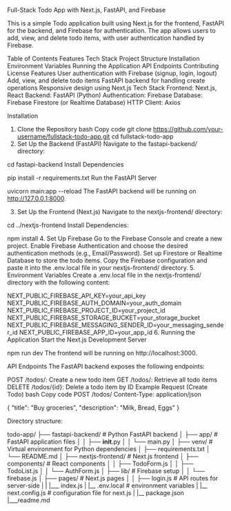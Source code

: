 Full-Stack Todo App with Next.js, FastAPI, and Firebase

This is a simple Todo application built using Next.js for the frontend, FastAPI for the backend, and Firebase for authentication. The app allows users to add, view, and delete todo items, with user authentication handled by Firebase.

Table of Contents
Features
Tech Stack
Project Structure
Installation
Environment Variables
Running the Application
API Endpoints
Contributing
License
Features
User authentication with Firebase (signup, login, logout)
Add, view, and delete todo items
FastAPI backend for handling create operations
Responsive design using Next.js
Tech Stack
Frontend: Next.js, React
Backend: FastAPI (Python)
Authentication: Firebase
Database: Firebase Firestore (or Realtime Database)
HTTP Client: Axios

Installation
1. Clone the Repository
bash
Copy code
git clone https://github.com/your-username/fullstack-todo-app.git
cd fullstack-todo-app
2. Set Up the Backend (FastAPI)
Navigate to the fastapi-backend/ directory:

cd fastapi-backend
Install Dependencies

pip install -r requirements.txt
Run the FastAPI Server

uvicorn main:app --reload
The FastAPI backend will be running on http://127.0.0.1:8000.

3. Set Up the Frontend (Next.js)
Navigate to the nextjs-frontend/ directory:


cd ../nextjs-frontend
Install Dependencies:

npm install
4. Set Up Firebase
Go to the Firebase Console and create a new project.
Enable Firebase Authentication and choose the desired authentication methods (e.g., Email/Password).
Set up Firestore or Realtime Database to store the todo items.
Copy the Firebase configuration and paste it into the .env.local file in your nextjs-frontend/ directory.
5. Environment Variables
Create a .env.local file in the nextjs-frontend/ directory with the following content:

NEXT_PUBLIC_FIREBASE_API_KEY=your_api_key
NEXT_PUBLIC_FIREBASE_AUTH_DOMAIN=your_auth_domain
NEXT_PUBLIC_FIREBASE_PROJECT_ID=your_project_id
NEXT_PUBLIC_FIREBASE_STORAGE_BUCKET=your_storage_bucket
NEXT_PUBLIC_FIREBASE_MESSAGING_SENDER_ID=your_messaging_sender_id
NEXT_PUBLIC_FIREBASE_APP_ID=your_app_id
6. Running the Application
Start the Next.js Development Server

npm run dev
The frontend will be running on http://localhost:3000.

API Endpoints
The FastAPI backend exposes the following endpoints:

POST /todos/: Create a new todo item
GET /todos/: Retrieve all todo items
DELETE /todos/{id}: Delete a todo item by ID
Example Request (Create Todo)
bash
Copy code
POST /todos/
Content-Type: application/json

{
  "title": "Buy groceries",
  "description": "Milk, Bread, Eggs"
}

Directory structure:

todo-app/
├── fastapi-backend/             # Python FastAPI backend
│   ├── app/                     # FastAPI application files
│   │   ├── __init__.py
│   │   └── main.py
│   ├── venv/                    # Virtual environment for Python dependencies
│   ├── requirements.txt
│   └── README.md
│
├── nextjs-frontend/             # Next.js frontend
│   ├── components/              # React components
│   │   ├── TodoForm.js
│   │   ├── TodoList.js
│   │   └── AuthForm.js
│   ├── lib/                     # Firebase setup
│   │   └── firebase.js
│   ├── pages/                   # Next.js pages
│   │   ├── login.js                # API routes for server-side
|   |   |___ index.js
|   |__ .env.local               # environment variables
|   |__ next.config.js           # configuration file for next.js
|   |__ package.json
|___readme.md
